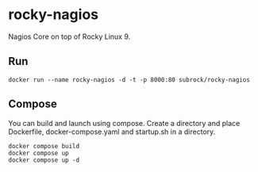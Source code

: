# rocky-nagios
Nagios Core on top of Rocky Linux 9.

## Run
```
docker run --name rocky-nagios -d -t -p 8000:80 subrock/rocky-nagios
```

## Compose
You can build and launch using compose. Create a directory and place Dockerfile, docker-compose.yaml and startup.sh in a directory.
```
docker compose build
docker compose up
docker compose up -d
```
